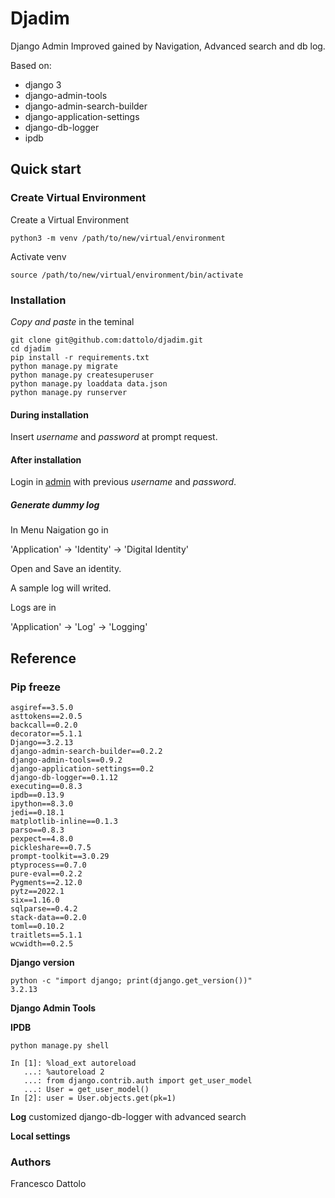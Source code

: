 # Djadim  
Django Admin Improved gained by Navigation, Advanced search and db log.

Based on:
* django 3
* django-admin-tools
* django-admin-search-builder
* django-application-settings
* django-db-logger
* ipdb

## Quick start

### Create Virtual Environment

Create a Virtual Environment

```
python3 -m venv /path/to/new/virtual/environment
```

Activate venv

```commandline
source /path/to/new/virtual/environment/bin/activate
```

### Installation
*Copy and paste* in the teminal
````
git clone git@github.com:dattolo/djadim.git
cd djadim
pip install -r requirements.txt
python manage.py migrate
python manage.py createsuperuser
python manage.py loaddata data.json
python manage.py runserver
````

#### During installation

Insert *username* and *password* at prompt request. 

#### After installation

Login in [admin](http://127.0.0.1:8000/admin/) with previous *username* and *password*.

##### Generate dummy log

In Menu Naigation go in 

'Application' -> 'Identity' -> 'Digital Identity' 

Open and Save an identity.

A sample log will writed. 

Logs are in 

'Application' -> 'Log' -> 'Logging'

## Reference

### Pip freeze

```commandline
asgiref==3.5.0
asttokens==2.0.5
backcall==0.2.0
decorator==5.1.1
Django==3.2.13
django-admin-search-builder==0.2.2
django-admin-tools==0.9.2
django-application-settings==0.2
django-db-logger==0.1.12
executing==0.8.3
ipdb==0.13.9
ipython==8.3.0
jedi==0.18.1
matplotlib-inline==0.1.3
parso==0.8.3
pexpect==4.8.0
pickleshare==0.7.5
prompt-toolkit==3.0.29
ptyprocess==0.7.0
pure-eval==0.2.2
Pygments==2.12.0
pytz==2022.1
six==1.16.0
sqlparse==0.4.2
stack-data==0.2.0
toml==0.10.2
traitlets==5.1.1
wcwidth==0.2.5
```

**Django version**

```commandline
python -c "import django; print(django.get_version())"
3.2.13
```

**Django Admin Tools**

**IPDB**


```commandline
python manage.py shell

In [1]: %load_ext autoreload
   ...: %autoreload 2
   ...: from django.contrib.auth import get_user_model
   ...: User = get_user_model()
In [2]: user = User.objects.get(pk=1)
```

**Log**
customized django-db-logger with advanced search

**Local settings**

### Authors

Francesco Dattolo
